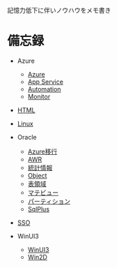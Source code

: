 記憶力低下に伴いノウハウをメモ書き

# 備忘録
- Azure  
  - [Azure](./Azure/azure.md)  
  - [App Service](./Azure/azure_appservice.md)  
  - [Automation](./Azure/azure_automation.md)  
  - [Monitor](./Azure/azure_monitor.md)  
- [HTML](./Html/html.md)  
- [Linux](./Linux/linux.md)  
- Oracle  
  - [Azure移行](./Oracle/oracle_azure.md)  
  - [AWR](./Oracle/oracle_awr.md)  
  - [統計情報](./Oracle/oracle_stats.md)  
  - [Object](./Oracle/oracle_object.md)  
  - [表領域](./Oracle/oracle_tablespace.md)  
  - [マテビュー](./Oracle/oracle_matview.md)  
  - [パーティション](./Oracle/oracle_partition.md)  
  - [SqlPlus](./Oracle/oracle_sqlplus.md)  

- [SSO](./SSO/sso.md)  

- WinUI3
  - [WinUI3](./DesktopApp/winui3.md)  
  - [Win2D](./DesktopApp/win2d.md)  

